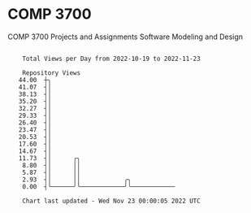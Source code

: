# COMP 3700
COMP 3700 Projects and Assignments
Software Modeling and Design

```

    Total Views per Day from 2022-10-19 to 2022-11-23

    Repository Views
   44.00  ┼╮
   41.07  ┤│
   38.13  ┤│
   35.20  ┤│
   32.27  ┤│
   29.33  ┤│
   26.40  ┤│
   23.47  ┤│
   20.53  ┤│
   17.60  ┤│
   14.67  ┤│
   11.73  ┤│      ╭╮
    8.80  ┤│      ││
    5.87  ┤│      ││
    2.93  ┤│      ││            ╭╮
    0.00  ┤╰──────╯╰────────────╯╰────────────

    Chart last updated - Wed Nov 23 00:00:05 2022 UTC
    
```
